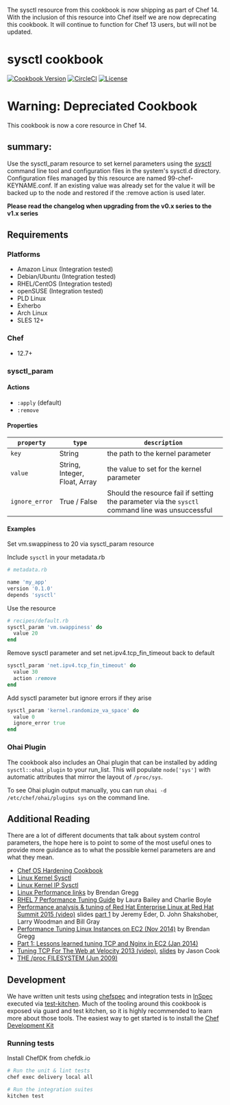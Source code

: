 The sysctl resource from this cookbook is now shipping as part of Chef 14\. With the inclusion of this resource into Chef itself we are now deprecating this cookbook. It will continue to function for Chef 13 users, but will not be updated.

# sysctl cookbook

[![Cookbook Version](https://img.shields.io/cookbook/v/sysctl.svg?style=flat)](https://supermarket.chef.io/cookbooks/sysctl) [![CircleCI](https://circleci.com/gh/sous-chefs/sysctl.svg?style=svg)](https://circleci.com/gh/sous-chefs/sysctl) [![License](https://img.shields.io/badge/license-Apache_2-blue.svg)](https://www.apache.org/licenses/LICENSE-2.0)

# Warning: Depreciated Cookbook

This cookbook is now a core resource in Chef 14.

## summary:

Use the sysctl_param resource to set kernel parameters using the [sysctl](http://en.wikipedia.org/wiki/Sysctl) command line tool and configuration files in the system's sysctl.d directory. Configuration files managed by this resource are named 99-chef-KEYNAME.conf. If an existing value was already set for the value it will be backed up to the node and restored if the :remove action is used later.

**Please read the changelog when upgrading from the v0.x series to the v1.x series**

## Requirements

### Platforms

- Amazon Linux (Integration tested)
- Debian/Ubuntu (Integration tested)
- RHEL/CentOS (Integration tested)
- openSUSE (Integration tested)
- PLD Linux
- Exherbo
- Arch Linux
- SLES 12+

### Chef

- 12.7+

### sysctl_param

#### Actions

- `:apply` (default)
- `:remove`

#### Properties

`property`     | `type`                        | `description`
-------------- | ----------------------------- | ------------------------------------------------------------------------------------------------
`key`          | String                        | the path to the kernel parameter
`value`        | String, Integer, Float, Array | the value to set for the kernel parameter
`ignore_error` | True / False                  | Should the resource fail if setting the parameter via the `sysctl` command line was unsuccessful

#### Examples

Set vm.swappiness to 20 via sysctl_param resource

Include `sysctl` in your metadata.rb

```ruby
# metadata.rb

name 'my_app'
version '0.1.0'
depends 'sysctl'
```

Use the resource

```ruby
# recipes/default.rb
sysctl_param 'vm.swappiness' do
  value 20
end
```

Remove sysctl parameter and set net.ipv4.tcp_fin_timeout back to default

```ruby
sysctl_param 'net.ipv4.tcp_fin_timeout' do
  value 30
  action :remove
end
```

Add sysctl parameter but ignore errors if they arise

```ruby
sysctl_param 'kernel.randomize_va_space' do
  value 0
  ignore_error true
end
```

### Ohai Plugin

The cookbook also includes an Ohai plugin that can be installed by adding `sysctl::ohai_plugin` to your run_list. This will populate `node['sys']` with automatic attributes that mirror the layout of `/proc/sys`.

To see Ohai plugin output manually, you can run `ohai -d /etc/chef/ohai/plugins sys` on the command line.

## Additional Reading

There are a lot of different documents that talk about system control parameters, the hope here is to point to some of the most useful ones to provide more guidance as to what the possible kernel parameters are and what they mean.

- [Chef OS Hardening Cookbook](https://github.com/dev-sec/chef-os-hardening)
- [Linux Kernel Sysctl](https://www.kernel.org/doc/Documentation/sysctl/)
- [Linux Kernel IP Sysctl](http://www.kernel.org/doc/Documentation/networking/ip-sysctl.txt)
- [Linux Performance links](http://www.brendangregg.com/linuxperf.html) by Brendan Gregg
- [RHEL 7 Performance Tuning Guide](https://access.redhat.com/documentation/en-US/Red_Hat_Enterprise_Linux/7/pdf/Performance_Tuning_Guide/Red_Hat_Enterprise_Linux-7-Performance_Tuning_Guide-en-US.pdf) by Laura Bailey and Charlie Boyle
- [Performance analysis & tuning of Red Hat Enterprise Linux at Red Hat Summit 2015 (video)](https://www.youtube.com/watch?v=ckarvGJE8Qc) slides [part 1](http://videos.cdn.redhat.com/summit2015/presentations/15284_performance-analysis-tuning-of-red-hat-enterprise-linux.pdf) by Jeremy Eder, D. John Shakshober, Larry Woodman and Bill Gray
- [Performance Tuning Linux Instances on EC2 (Nov 2014)](http://www.brendangregg.com/blog/2015-03-03/performance-tuning-linux-instances-on-ec2.html) by Brendan Gregg
- [Part 1: Lessons learned tuning TCP and Nginx in EC2 (Jan 2014)](http://engineering.chartbeat.com/2014/01/02/part-1-lessons-learned-tuning-tcp-and-nginx-in-ec2/)
- [Tuning TCP For The Web at Velocity 2013 (video)](http://vimeo.com/70369211), [slides](http://cdn.oreillystatic.com/en/assets/1/event/94/Tuning%20TCP%20For%20The%20Web%20Presentation.pdf) by Jason Cook
- [THE /proc FILESYSTEM (Jun 2009)](http://www.kernel.org/doc/Documentation/filesystems/proc.txt)

## Development

We have written unit tests using [chefspec](http://code.sethvargo.com/chefspec/) and integration tests in [InSpec](https://www.inspec.io//) executed via [test-kitchen](https://kitchen.ci/). Much of the tooling around this cookbook is exposed via guard and test kitchen, so it is highly recommended to learn more about those tools. The easiest way to get started is to install the [Chef Development Kit](https://downloads.chef.io/chefdk)

### Running tests

Install ChefDK from chefdk.io

```bash
# Run the unit & lint tests
chef exec delivery local all

# Run the integration suites
kitchen test
```
